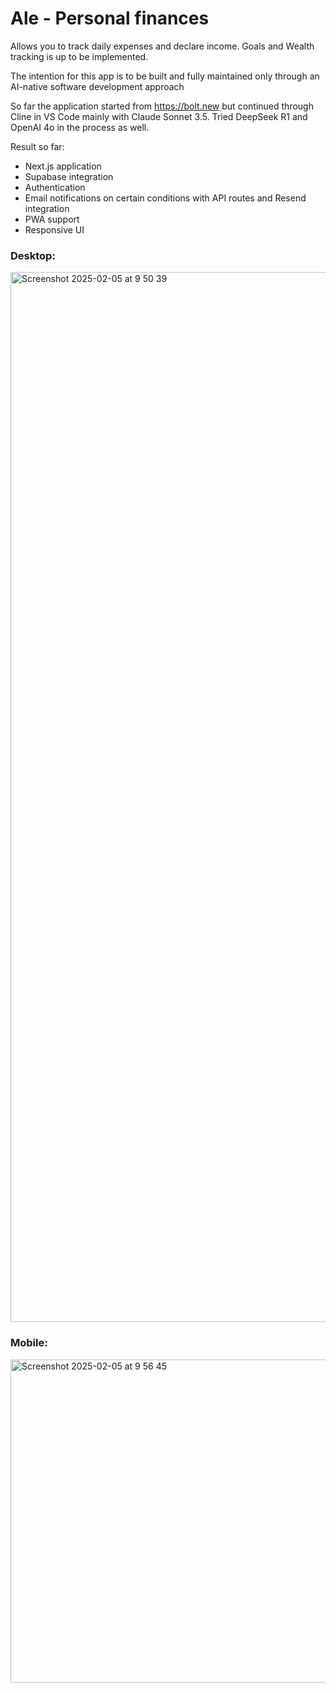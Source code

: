 # Ale - Personal finances

Allows you to track daily expenses and declare income. Goals and Wealth tracking is up to be implemented.

The intention for this app is to be built and fully maintained only through an AI-native software development approach

So far the application started from https://bolt.new but continued through Cline in VS Code mainly with Claude Sonnet 3.5. Tried DeepSeek R1 and OpenAI 4o in the process as well.

Result so far:

- Next.js application
- Supabase integration
- Authentication
- Email notifications on certain conditions with API routes and Resend integration
- PWA support
- Responsive UI

### Desktop:
  <img width="1680" alt="Screenshot 2025-02-05 at 9 50 39" src="https://github.com/user-attachments/assets/1c592794-834f-4615-891a-fd61ae16319b" />


### Mobile:
<img width="517" alt="Screenshot 2025-02-05 at 9 56 45" src="https://github.com/user-attachments/assets/e8c1a175-d83d-4628-8549-735a11296c48" />
